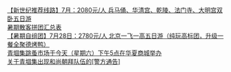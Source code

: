   
[【新世纪推荐线路】7月：2080元/人 兵马俑、华清宫、乾陵、法门寺、大明宫双卧五日游](http://www.dianyue.me/archives/602/j0ehtob1p38aqi5e/)  
[暑期散客拼团汇总表](http://www.dianyue.me/archives/607/cj5v8krm3itwjqjl/)  
[【暑期自组团】7月28日：2780元/人 北京一飞一高五日游（纯玩高标团，升级一餐全聚德烤鸭）](http://www.dianyue.me/archives/609/n3s34cxvro3b4ohk/)  
[青堌集跳蚤市场于今天（星期六）下午5点在华夏商城举办](http://www.dianyue.me/archives/718/xk0ctk7xjb4jhfte/)  
[关于青堌集出现和尚朝拜队伍的[警方通告]](http://www.dianyue.me/archives/743/mq8en5vnnanorawh/)